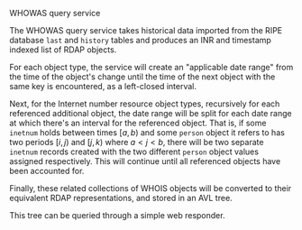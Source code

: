 WHOWAS query service

The WHOWAS query service takes historical data imported from the RIPE database
`last` and `history` tables and produces an INR and timestamp indexed list of
RDAP objects.

For each object type, the service will create an "applicable date range" from
the time of the object's change until the time of the next object with the
same key is encountered, as a left-closed interval.

Next, for the Internet number resource object types, recursively for each
referenced additional object, the date range will be split for each date
range at which there's an interval for the referenced object.  That is, if
some `inetnum` holds between times $[a, b)$ and some `person` object it refers
to has two periods $[i, j)$ and $[j, k)$ where $a < j < b$, there will be
two separate `inetnum` records created with the two different `person` object
values assigned respectively.  This will continue until all referenced objects
have been accounted for.

Finally, these related collections of WHOIS objects will be converted to their
equivalent RDAP representations, and stored in an AVL tree.

This tree can be queried through a simple web responder.
